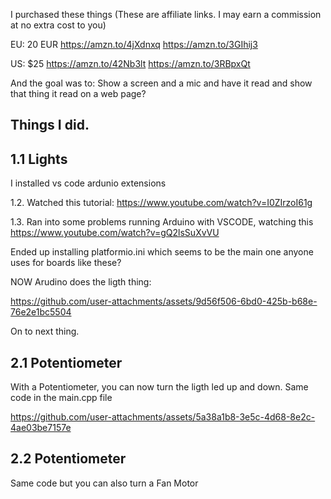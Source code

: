 I purchased these things (These are affiliate links. I may earn a commission at no extra cost to you)

EU: 20 EUR
https://amzn.to/4jXdnxq
https://amzn.to/3GIhij3

US: $25
https://amzn.to/42Nb3lt
https://amzn.to/3RBpxQt

And the goal was to:
Show a screen and a mic and have it read and show that thing it read on a web page?


## Things I did.


## 1.1 Lights
I installed vs code ardunio extensions





1.2.
Watched this tutorial:
https://www.youtube.com/watch?v=I0ZIrzoI61g

1.3.
Ran into some problems running Arduino with VSCODE, watching this
https://www.youtube.com/watch?v=gQ2lsSuXvVU

Ended up installing platformio.ini which seems to be the main one anyone uses for boards like these?

NOW Arudino does the ligth thing:


https://github.com/user-attachments/assets/9d56f506-6bd0-425b-b68e-76e2e1bc5504




On to next thing.

## 2.1 Potentiometer

With a Potentiometer, you can now turn the ligth led up and down. Same code in the main.cpp file 



https://github.com/user-attachments/assets/5a38a1b8-3e5c-4d68-8e2c-4ae03be7157e



## 2.2 Potentiometer

Same code but you can also turn a Fan Motor

